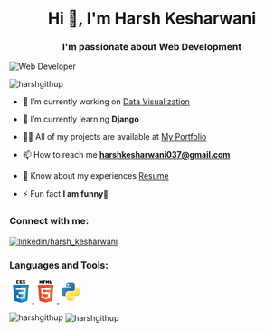 <h1 align="center">Hi 👋, I'm Harsh Kesharwani</h1>
<h3 align="center">I'm passionate about Web Development</h3>

<img aign="right" alt="Web Developer" width="400" src="https://static.wixstatic.com/media/bbe642_62414e50bef34ce28db1afabf55f17ec~mv2.gif"/>

<p aign="left"><img src="https://komarev.com/ghpvc/?username=harshgithup&label=Profile%20views&color=0e75b6&style=flat" alt="harshgithup"/></p>

- 🔭 I’m currently working on [Data Visualization](https://github.com/harshgithup/data_visualization_by_harsh)

- 🌱 I’m currently learning **Django**

- 👨‍💻 All of my projects are available at [My Portfolio](https://harshgithup.github.io/My-Portfolio/)

- 📫 How to reach me **harshkesharwani037@gmail.com**

- 📄 Know about my experiences [Resume](https://harshgithup.github.io/My-Portfolio/assets/Harsh_Kesharwni_Resume.pdf)

- ⚡ Fun fact **I am funny🤣**

<h3 align="left">Connect with me:</h3>
<p align="left">
<a href="https://linkedin.com/in/linkedin/harsh_kesharwani" target="blank"><img align="center" src="https://raw.githubusercontent.com/rahuldkjain/github-profile-readme-generator/master/src/images/icons/Social/linked-in-alt.svg" alt="linkedin/harsh_kesharwani" height="30" width="40" /></a>
</p>

<h3 align="left">Languages and Tools:</h3>
<p align="left"> <a href="https://www.w3schools.com/css/" target="_blank" rel="noreferrer"> <img src="https://raw.githubusercontent.com/devicons/devicon/master/icons/css3/css3-original-wordmark.svg" alt="css3" width="40" height="40"/> </a> <a href="https://www.w3.org/html/" target="_blank" rel="noreferrer"> <img src="https://raw.githubusercontent.com/devicons/devicon/master/icons/html5/html5-original-wordmark.svg" alt="html5" width="40" height="40"/> </a> <a href="https://www.python.org" target="_blank" rel="noreferrer"> <img src="https://raw.githubusercontent.com/devicons/devicon/master/icons/python/python-original.svg" alt="python" width="40" height="40"/> </a> </p>

<p><img align="left" src="https://github-readme-stats.vercel.app/api/top-langs?username=harshgithup&show_icons=true&locale=en&layout=compact" alt="harshgithup" /></p>

<p>&nbsp;<img align="center" src="https://github-readme-stats.vercel.app/api?username=harshgithup&show_icons=true&locale=en" alt="harshgithup" /></p>
